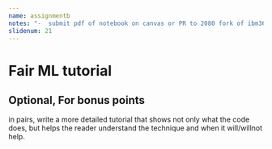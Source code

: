 ```yaml
---
name: assignmentb
notes: "-  submit pdf of notebook on canvas or PR to 2080 fork of ibm360"
slidenum: 21
---
```

# Fair ML tutorial
## Optional, For bonus points
in pairs, write a more detailed tutorial that shows not only what the code does, but helps the reader understand the technique and when it will/willnot help.